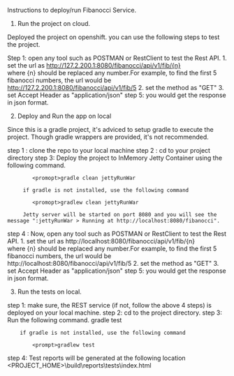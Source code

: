 
Instructions to deploy/run Fibanocci Service.

1. Run the project on cloud.

Deployed the project on openshift. you can use the following steps  to test the project.

Step 1: open any tool such as POSTMAN or RestClient to test the Rest API.
         1. set the url as 
         		http://127.2.200.1:8080/fibanocci/api/v1/fib/{n}  
         	where {n} should be replaced any number.For example, to find the first 5 fibanocci numbers, the url would be 
         		http://127.2.200.1:8080/fibanocci/api/v1/fib/5
         2. set the method as "GET"
         3. set Accept Header as "application/json"
step 5: you would get the response in json format.

2. Deploy and Run the app on local 

Since this is a gradle project, it's adviced to setup gradle to execute the project. Though gradle wrappers are provided, it's not recommended.

step 1 : clone the repo to your local machine
step 2 : cd to your project directory
step 3:  Deploy the project to InMemory Jetty Container using the following command.
         
         	<promopt>gradle clean jettyRunWar
         	
         if gradle is not installed, use the following command
         	
         	<promopt>gradlew clean jettyRunWar
         
         Jetty server will be started on port 8080 and you will see the message ":jettyRunWar > Running at http://localhost:8080/fibanocci".
         
step 4 : Now, open any tool such as POSTMAN or RestClient to test the Rest API.
         1. set the url as 
         		http://localhost:8080/fibanocci/api/v1/fib/{n}  
         	where {n} should be replaced any number.For example, to find the first 5 fibanocci numbers, the url would be 
         		http://localhost:8080/fibanocci/api/v1/fib/5
         2. set the method as "GET"
         3. set Accept Header as "application/json"
step 5: you would get the response in json format.


3. Run the tests on local.
 
step 1: make sure, the REST service (if not, follow the above 4 steps) is deployed on your local machine.
step 2: cd to the project directory.
step 3: Run the following command.
        	<promopt>gradle test
        	
        if gradle is not installed, use the following command
        	
        	<prompt>gradlew test
step 4: Test reports will be generated at the following location  <PROJECT_HOME>\build\reports\tests\index.html
        